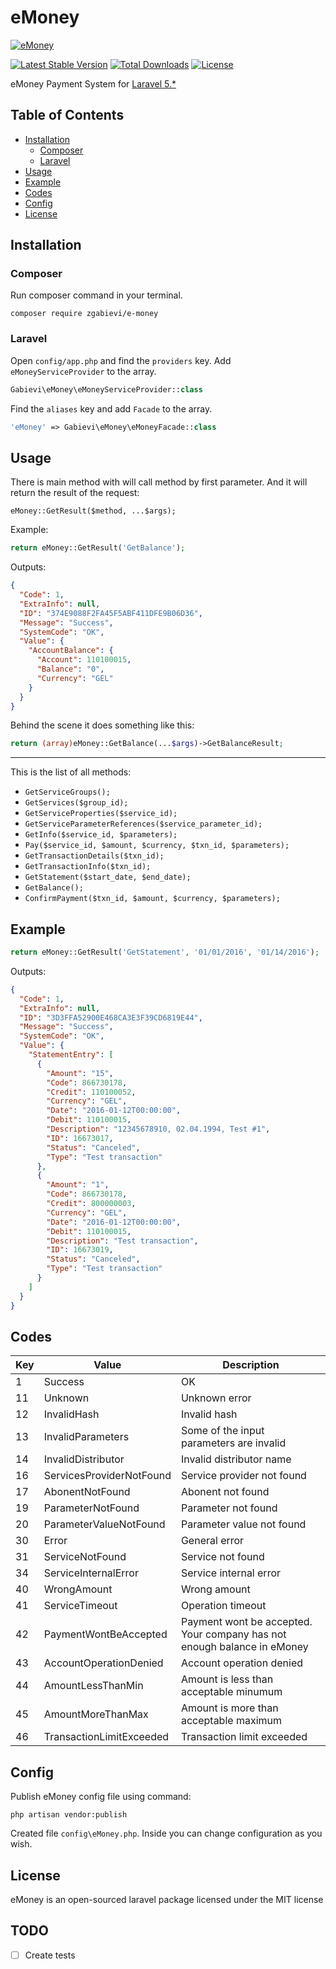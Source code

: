 # eMoney

[![eMoney](http://i.imgsafe.org/f7905ef.jpg)](https://github.com/zgabievi/eMoney)

[![Latest Stable Version](https://poser.pugx.org/zgabievi/e-money/version.png)](https://packagist.org/packages/zgabievi/e-money)
[![Total Downloads](https://poser.pugx.org/zgabievi/e-money/d/total.png)](https://packagist.org/packages/zgabievi/e-money)
[![License](https://poser.pugx.org/zgabievi/e-money/license)](https://packagist.org/packages/zgabievi/e-money)

eMoney Payment System for [Laravel 5.*](http://laravel.com/)

## Table of Contents
- [Installation](#installation)
    - [Composer](#composer)
    - [Laravel](#laravel)
- [Usage](#usage)
- [Example](#example)
- [Codes](#codes)
- [Config](#config)
- [License](#license)

## Installation

### Composer

Run composer command in your terminal.

    composer require zgabievi/e-money

### Laravel

Open `config/app.php` and find the `providers` key. Add `eMoneyServiceProvider` to the array.

```php
Gabievi\eMoney\eMoneyServiceProvider::class
```

Find the `aliases` key and add `Facade` to the array. 

```php
'eMoney' => Gabievi\eMoney\eMoneyFacade::class
```

## Usage

There is main method with will call method by first parameter.
And it will return the result of the request:

`eMoney::GetResult($method, ...$args);`

Example:

```php
return eMoney::GetResult('GetBalance');
```

Outputs:

```json
{
  "Code": 1,
  "ExtraInfo": null,
  "ID": "374E9088F2FA45F5ABF411DFE9B06D36",
  "Message": "Success",
  "SystemCode": "OK",
  "Value": {
    "AccountBalance": {
      "Account": 110100015,
      "Balance": "0",
      "Currency": "GEL"
    }
  }
}
```

Behind the scene it does something like this:

```php
return (array)eMoney::GetBalance(...$args)->GetBalanceResult;
```

---

This is the list of all methods:

- `GetServiceGroups();`
- `GetServices($group_id);`
- `GetServiceProperties($service_id);`
- `GetServiceParameterReferences($service_parameter_id);`
- `GetInfo($service_id, $parameters);`
- `Pay($service_id, $amount, $currency, $txn_id, $parameters);`
- `GetTransactionDetails($txn_id);`
- `GetTransactionInfo($txn_id);`
- `GetStatement($start_date, $end_date);`
- `GetBalance();`
- `ConfirmPayment($txn_id, $amount, $currency, $parameters);`

## Example

```php
return eMoney::GetResult('GetStatement', '01/01/2016', '01/14/2016');
```

Outputs:

```json
{
  "Code": 1,
  "ExtraInfo": null,
  "ID": "3D3FFA52900E468CA3E3F39CD6819E44",
  "Message": "Success",
  "SystemCode": "OK",
  "Value": {
    "StatementEntry": [
      {
        "Amount": "15",
        "Code": 866730178,
        "Credit": 110100052,
        "Currency": "GEL",
        "Date": "2016-01-12T00:00:00",
        "Debit": 110100015,
        "Description": "12345678910, 02.04.1994, Test #1",
        "ID": 16673017,
        "Status": "Canceled",
        "Type": "Test transaction"
      },
      {
        "Amount": "1",
        "Code": 866730178,
        "Credit": 800000003,
        "Currency": "GEL",
        "Date": "2016-01-12T00:00:00",
        "Debit": 110100015,
        "Description": "Test transaction",
        "ID": 16673019,
        "Status": "Canceled",
        "Type": "Test transaction"
      }
    ]
  }
}
```

## Codes

| Key | Value                    | Description                                                             |
|-----|--------------------------|-------------------------------------------------------------------------|
| 1   | Success                  | OK                                                                      |
| 11  | Unknown                  | Unknown error                                                           |
| 12  | InvalidHash              | Invalid hash                                                            |
| 13  | InvalidParameters        | Some of the input parameters are invalid                                |
| 14  | InvalidDistributor       | Invalid distributor name                                                |
| 16  | ServicesProviderNotFound | Service provider not found                                              |
| 17  | AbonentNotFound          | Abonent not found                                                       |
| 19  | ParameterNotFound        | Parameter not found                                                     |
| 20  | ParameterValueNotFound   | Parameter value not found                                               |
| 30  | Error                    | General error                                                           |
| 31  | ServiceNotFound          | Service not found                                                       |
| 34  | ServiceInternalError     | Service internal error                                                  |
| 40  | WrongAmount              | Wrong amount                                                            |
| 41  | ServiceTimeout           | Operation timeout                                                       |
| 42  | PaymentWontBeAccepted    | Payment wont be accepted. Your company has not enough balance in eMoney |
| 43  | AccountOperationDenied   | Account operation denied                                                |
| 44  | AmountLessThanMin        | Amount is less than acceptable minumum                                  |
| 45  | AmountMoreThanMax        | Amount is more than acceptable maximum                                  |
| 46  | TransactionLimitExceeded | Transaction limit exceeded                                              |

## Config

Publish eMoney config file using command:

```
php artisan vendor:publish
```

Created file `config\eMoney.php`. Inside you can change configuration as you wish.

## License

eMoney is an open-sourced laravel package licensed under the MIT license

## TODO
- [ ] Create tests
